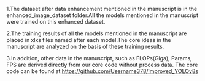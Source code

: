 1.The dataset after data enhancement mentioned in the manuscript is in the enhanced_image_dataset folder.All the models mentioned in the manuscript were trained on this enhanced dataset.

2.The training results of all the models mentioned in the manuscript are placed in xlxs files named after each model.The core ideas in the manuscript are analyzed on the basis of these training results.

3.In addition, other data in the manuscript, such as FLOPs(Giga), Params, FPS are derived directly from our core code without process data. The core code can be found at https://github.com/Username378/Improved_YOLOv8s
